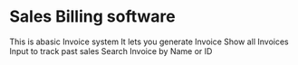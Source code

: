 # Sales Billing software

This is abasic Invoice system
It lets you generate Invoice
Show all Invoices Input to track past sales
Search Invoice by Name or ID
